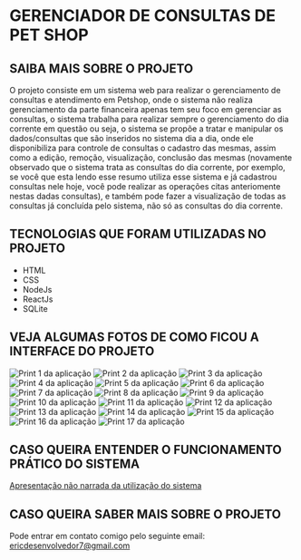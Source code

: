 # GERENCIADOR DE CONSULTAS DE PET SHOP

## SAIBA MAIS SOBRE O PROJETO

O projeto consiste em um sistema web para realizar o gerenciamento de consultas e atendimento em Petshop, onde o sistema não realiza gerenciamento da parte financeira apenas tem seu foco em gerenciar as consultas, o sistema trabalha para realizar sempre o gerenciamento do dia corrente em questão ou seja, o sistema se propõe a tratar e manipular os dados/consultas que são inseridos no sistema dia a dia, onde ele disponibiliza para controle de consultas o cadastro das mesmas, assim como a edição, remoção, visualização, conclusão das mesmas (novamente observado que o sistema trata as consultas do dia corrente, por exemplo, se você que esta lendo esse resumo utiliza esse sistema e já cadastrou consultas nele hoje, você pode realizar as operações citas anteriomente nestas dadas consultas), e também pode fazer a visualização de todas as consultas já concluída pelo sistema, não só as consultas do dia corrente.

## TECNOLOGIAS QUE FORAM UTILIZADAS NO PROJETO
* HTML
* CSS
* NodeJs
* ReactJs
* SQLite

## VEJA ALGUMAS FOTOS DE COMO FICOU A INTERFACE DO PROJETO

![Print 1 da aplicação](https://github.com/ericrodriguesfer/utilities-readme/blob/master/gerenciador-consultas/img-1.png)
![Print 2 da aplicação](https://github.com/ericrodriguesfer/utilities-readme/blob/master/gerenciador-consultas/img-2.png)
![Print 3 da aplicação](https://github.com/ericrodriguesfer/utilities-readme/blob/master/gerenciador-consultas/img-3.png)
![Print 4 da aplicação](https://github.com/ericrodriguesfer/utilities-readme/blob/master/gerenciador-consultas/img-4.png)
![Print 5 da aplicação](https://github.com/ericrodriguesfer/utilities-readme/blob/master/gerenciador-consultas/img-5.png)
![Print 6 da aplicação](https://github.com/ericrodriguesfer/utilities-readme/blob/master/gerenciador-consultas/img-6.png)
![Print 7 da aplicação](https://github.com/ericrodriguesfer/utilities-readme/blob/master/gerenciador-consultas/img-7.png)
![Print 8 da aplicação](https://github.com/ericrodriguesfer/utilities-readme/blob/master/gerenciador-consultas/img-8.png)
![Print 9 da aplicação](https://github.com/ericrodriguesfer/utilities-readme/blob/master/gerenciador-consultas/img-9.png)
![Print 10 da aplicação](https://github.com/ericrodriguesfer/utilities-readme/blob/master/gerenciador-consultas/img-10.png)
![Print 11 da aplicação](https://github.com/ericrodriguesfer/utilities-readme/blob/master/gerenciador-consultas/img-11.png)
![Print 12 da aplicação](https://github.com/ericrodriguesfer/utilities-readme/blob/master/gerenciador-consultas/img-12.png)
![Print 13 da aplicação](https://github.com/ericrodriguesfer/utilities-readme/blob/master/gerenciador-consultas/img-13.png)
![Print 14 da aplicação](https://github.com/ericrodriguesfer/utilities-readme/blob/master/gerenciador-consultas/img-14.png)
![Print 15 da aplicação](https://github.com/ericrodriguesfer/utilities-readme/blob/master/gerenciador-consultas/img-15.png)
![Print 16 da aplicação](https://github.com/ericrodriguesfer/utilities-readme/blob/master/gerenciador-consultas/img-16.png)
![Print 17 da aplicação](https://github.com/ericrodriguesfer/utilities-readme/blob/master/gerenciador-consultas/img-17.png)

## CASO QUEIRA ENTENDER O FUNCIONAMENTO PRÁTICO DO SISTEMA

[Apresentação não narrada da utilização do sistema](https://youtu.be/e0mTeAIgl78)

## CASO QUEIRA SABER MAIS SOBRE O PROJETO

Pode entrar em contato comigo pelo seguinte email: ericdesenvolvedor7@gmail.com
